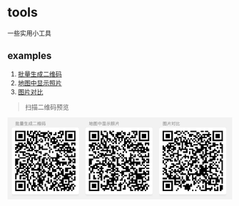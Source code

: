 # tools
一些实用小工具

## examples
1. [批量生成二维码](https://mjixiang.github.io/tools/dist/index.html#/qrcode)
2. [地图中显示照片](https://mjixiang.github.io/tools/dist/index.html#/exif)
3. [图片对比](https://mjixiang.github.io/tools/dist/index.html#/compare)

> 扫描二维码预览

![preview](examples.png)
